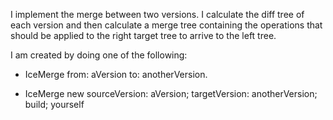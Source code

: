 I implement the merge between two versions. I calculate the diff tree of each version and then calculate a merge tree containing the operations that should be applied to the right target tree to arrive to the left tree.

I am created by doing one of the following:

- IceMerge from: aVersion to: anotherVersion.

- IceMerge new
	sourceVersion: aVersion;
	targetVersion: anotherVersion;
	build;
	yourself